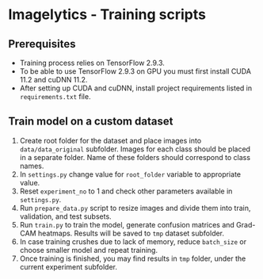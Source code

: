 # Imagelytics - Training scripts

## Prerequisites
- Training process relies on TensorFlow 2.9.3. 
- To be able to use TensorFlow 2.9.3 on GPU you must first install CUDA 11.2 and cuDNN 11.2.
- After setting up CUDA and cuDNN, install project requirements listed in <code>requirements.txt</code> file.

## Train model on a custom dataset
1) Create root folder for the dataset and place images into <code>data/data_original</code> subfolder. 
Images for each class should be placed in a separate folder. Name of these folders should correspond to class names.
2) In <code>settings.py</code> change value for <code>root_folder</code> variable to appropriate value.
3) Reset <code>experiment_no</code> to 1 and check other parameters available in <code>settings.py</code>.
4) Run <code>prepare_data.py</code> script to resize images and divide them into train, validation, and test subsets.
5) Run <code>train.py</code> to train the model, generate confusion matrices and Grad-CAM heatmaps. 
Results will be saved to <code>tmp</code> dataset subfolder. 
6) In case training crushes due to lack of memory, reduce <code>batch_size</code> or choose smaller model and repeat training.
7) Once training is finished, you may find results in <code>tmp</code> folder, under the current experiment subfolder. 

